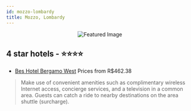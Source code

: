 ```yaml
---
id: mozzo-lombardy
title: Mozzo, Lombardy
---
```


<center><img src="https://i.travelapi.com/hotels/7000000/6600000/6598200/6598146/fcc01cee_z.jpg" alt="Featured Image" /></center>


##  4 star hotels - ⭐️⭐️⭐️⭐️

-    [Bes Hotel Bergamo West](https://us.hurb.com/hotels/mozzo/bes-hotel-bergamo-west-JNP-JP261744?cmp=18055) Prices from R$462.38
   > Make use of convenient amenities such as complimentary wireless Internet access, concierge services, and a television in a common area. Guests can catch a ride to nearby destinations on the area shuttle (surcharge).
